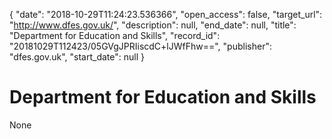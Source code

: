 {
  "date": "2018-10-29T11:24:23.536366", 
  "open_access": false, 
  "target_url": "http://www.dfes.gov.uk/", 
  "description": null, 
  "end_date": null, 
  "title": "Department for Education and Skills", 
  "record_id": "20181029T112423/05GVgJPRIiscdC+lJWfFhw==", 
  "publisher": "dfes.gov.uk", 
  "start_date": null
}

# Department for Education and Skills

None